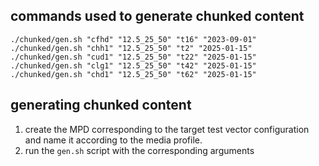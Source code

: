 
## commands used to generate chunked content
```
./chunked/gen.sh "cfhd" "12.5_25_50" "t16" "2023-09-01"
./chunked/gen.sh "chh1" "12.5_25_50" "t2" "2025-01-15"
./chunked/gen.sh "cud1" "12.5_25_50" "t22" "2025-01-15"
./chunked/gen.sh "clg1" "12.5_25_50" "t42" "2025-01-15"
./chunked/gen.sh "chd1" "12.5_25_50" "t62" "2025-01-15"
```


## generating chunked content

1. create the MPD corresponding to the target test vector configuration and name it according to the media profile.
2. run the `gen.sh` script with the corresponding arguments
